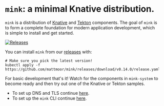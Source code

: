 # `mink`: a minimal Knative distribution.

`mink` is a distribution of [Knative](https://knative.dev/) and
[Tekton](https://tekton.dev) components.  The goal of `mink` is
to form a complete foundation for modern application development,
which is simple to install and get started.

[![Releases](https://img.shields.io/github/release-pre/mattmoor/mink.svg?sort=semver)](https://github.com/mattmoor/mink/releases)

You can install `mink` from our [releases](https://github.com/mattmoor/mink/releases) with:

```shell
# Make sure you pick the latest version!
kubectl apply -f https://github.com/mattmoor/mink/releases/download/v0.14.0/release.yaml
```

For basic development that's it!  Watch for the components in `mink-system` to
become ready and then try out one of the Knative or Tekton samples.

* To set up DNS and TLS continue [here](./DNS.md).
* To set up the `mink` CLI continue [here](./CLI.md).